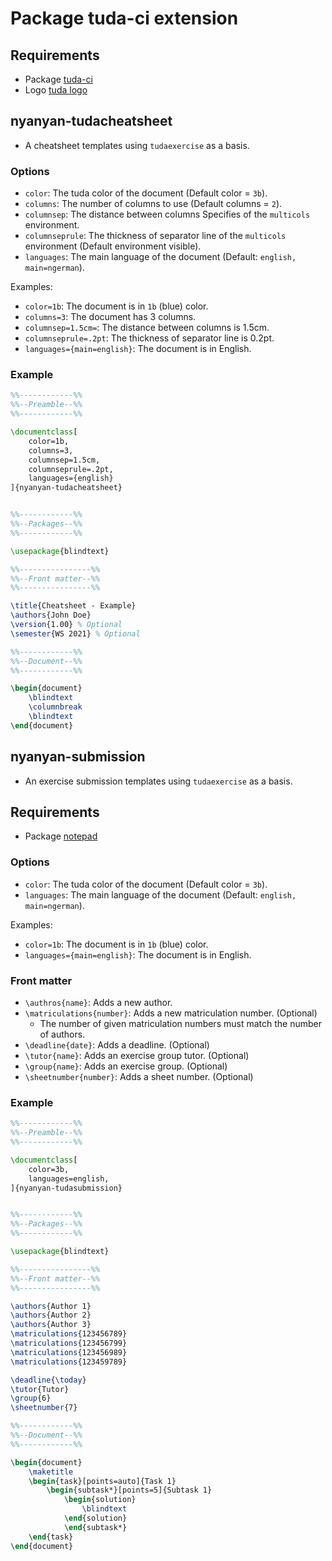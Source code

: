 # Package tuda-ci extension

## Requirements
- Package [tuda-ci](https://ctan.org/pkg/tuda-ci)
- Logo [tuda logo](https://www.intern.tu-darmstadt.de/arbeitsmittel/corporate_design_vorlagen/index.de.jsp)

## nyanyan-tudacheatsheet
- A cheatsheet templates using `tudaexercise` as a basis.

### Options
- `color`: The tuda color of the document (Default color = `3b`).
- `columns`: The number of columns to use (Default columns = `2`).
- `columnsep`: The distance between columns Specifies of the `multicols` environment.
- `columnseprule`: The thickness of separator line of the `multicols` environment (Default
  environment visible).
- `languages`: The main language of the document (Default: `english, main=ngerman`).

Examples:
- `color=1b`: The document is in `1b` (blue) color.
- `columns=3`: The document has 3 columns.
- `columnsep=1.5cm=`: The distance between columns is 1.5cm.
- `columnseprule=.2pt`: The thickness of separator line is 0.2pt.
- `languages={main=english}`: The document is in English.

### Example
```tex
%%------------%%
%%--Preamble--%%
%%------------%%

\documentclass[
	color=1b,
	columns=3,
	columnsep=1.5cm,
	columnseprule=.2pt,
	languages={english}
]{nyanyan-tudacheatsheet}


%%------------%%
%%--Packages--%%
%%------------%%

\usepackage{blindtext}

%%----------------%%
%%--Front matter--%%
%%----------------%%

\title{Cheatsheet - Example}
\authors{John Doe}
\version{1.00} % Optional
\semester{WS 2021} % Optional

%%------------%%
%%--Document--%%
%%------------%%

\begin{document}
    \blindtext
    \columnbreak
    \blindtext
\end{document}
```

## nyanyan-submission
- An exercise submission templates using `tudaexercise` as a basis.

## Requirements
- Package [notepad](https://github.com/nyanyan-tuda/tex-templates/blob/main/classes/tuda-ci/notepad.cls)

### Options
- `color`: The tuda color of the document (Default color = `3b`).
- `languages`: The main language of the document (Default: `english, main=ngerman`).

Examples:
- `color=1b`: The document is in `1b` (blue) color.
- `languages={main=english}`: The document is in English.

### Front matter
- `\authros{name}`: Adds a new author.
- `\matriculations{number}`: Adds a new matriculation number. (Optional)
  - The number of given matriculation numbers must match the number of authors.
- `\deadline{date}`: Adds a deadline. (Optional)
- `\tutor{name}`: Adds an exercise group tutor. (Optional)
- `\group{name}`: Adds an exercise group. (Optional)
- `\sheetnumber{number}`: Adds a sheet number. (Optional)

### Example
```tex
%%------------%%
%%--Preamble--%%
%%------------%%

\documentclass[
	color=3b,
	languages=english,
]{nyanyan-tudasubmission}


%%------------%%
%%--Packages--%%
%%------------%%

\usepackage{blindtext}

%%----------------%%
%%--Front matter--%%
%%----------------%%

\authors{Author 1}
\authors{Author 2}
\authors{Author 3}
\matriculations{123456789}
\matriculations{123456799}
\matriculations{123456989}
\matriculations{123459789}

\deadline{\today}
\tutor{Tutor}
\group{6}
\sheetnumber{7}

%%------------%%
%%--Document--%%
%%------------%%

\begin{document}
	\maketitle
	\begin{task}[points=auto]{Task 1}
        \begin{subtask*}[points=5]{Subtask 1}
            \begin{solution}
                \blindtext
            \end{solution}
            \end{subtask*}
    \end{task}
\end{document}
```
